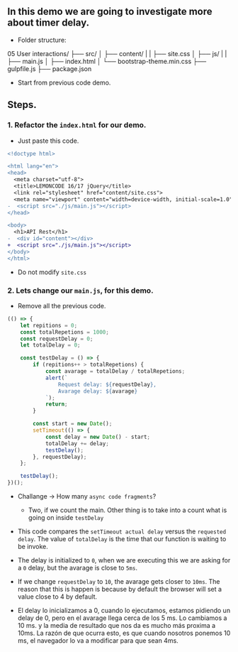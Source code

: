 ## In this demo we are going to investigate more about timer delay.
* Folder structure:

05 User interactions/
├── src/
│   ├── content/
|   |   ├── site.css
│   ├── js/
|   |   ├── main.js
│   ├── index.html
│   └── bootstrap-theme.min.css
├── gulpfile.js
├── package.json

* Start from previous code demo.

## Steps.

### 1. Refactor the `index.html` for our demo.

* Just paste this code.

```diff html
<!doctype html>

<html lang="en">
<head>
  <meta charset="utf-8">
  <title>LEMONCODE 16/17 jQuery</title>
  <link rel="stylesheet" href="content/site.css">
  <meta name="viewport" content="width=device-width, initial-scale=1.0"/>
-  <script src="./js/main.js"></script>
</head>

<body>
  <h1>API Rest</h1>
-  <div id="content"></div>
+  <script src="./js/main.js"></script>
</body>
</html>

```

* Do not modify `site.css`

### 2. Lets change our `main.js`, for this demo. 

* Remove all the previous code.

```javascript
(() => {
    let repitions = 0;
    const totalRepetions = 1000;
    const requestDelay = 0;
    let totalDelay = 0;

    const testDelay = () => {
        if (repitions++ > totalRepetions) {
            const avarage = totalDelay / totalRepetions;
            alert(`
                Request delay: ${requestDelay},
                Avarage delay: ${avarage}
            `);
            return;
        }

        const start = new Date();
        setTimeout(() => {
            const delay = new Date() - start;
            totalDelay += delay;
            testDelay();
        }, requestDelay);
    };

    testDelay();
})();

```
* Challange -> How many `async code fragments`?
  * Two, if we count the main. Other thing is to take into a count what is going on inside `testDelay`

* This code compares the `setTimeout actual delay` versus the `requested delay`. The value of `totalDelay` is the time that our function is waiting to be invoke. 

* The delay is initialized to `0`, when we are executing this we are asking for a `0` delay, but the avarage is close to `5ms`.

* If we change `requestDelay` to `10`, the avarage gets closer to `10ms`. The reason that this is happen is because by default the browser will set a value close to 4 by default.

* El delay lo inicializamos a 0, cuando lo ejecutamos, estamos pidiendo un delay de 0, pero en el avarage llega cerca de los 5 ms. Lo cambiamos a 10 ms. y la media de resultado que nos da es mucho más proxima a 10ms. La razón de que ocurra esto, es que cuando nosotros ponemos 10 ms, el navegador lo va a modificar para que sean 4ms.
